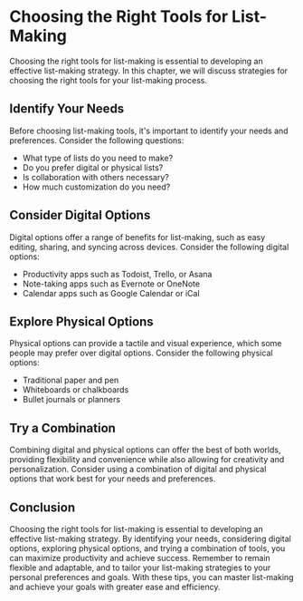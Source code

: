 Choosing the Right Tools for List-Making
======================================================================================

Choosing the right tools for list-making is essential to developing an effective list-making strategy. In this chapter, we will discuss strategies for choosing the right tools for your list-making process.

Identify Your Needs
-------------------

Before choosing list-making tools, it's important to identify your needs and preferences. Consider the following questions:

* What type of lists do you need to make?
* Do you prefer digital or physical lists?
* Is collaboration with others necessary?
* How much customization do you need?

Consider Digital Options
------------------------

Digital options offer a range of benefits for list-making, such as easy editing, sharing, and syncing across devices. Consider the following digital options:

* Productivity apps such as Todoist, Trello, or Asana
* Note-taking apps such as Evernote or OneNote
* Calendar apps such as Google Calendar or iCal

Explore Physical Options
------------------------

Physical options can provide a tactile and visual experience, which some people may prefer over digital options. Consider the following physical options:

* Traditional paper and pen
* Whiteboards or chalkboards
* Bullet journals or planners

Try a Combination
-----------------

Combining digital and physical options can offer the best of both worlds, providing flexibility and convenience while also allowing for creativity and personalization. Consider using a combination of digital and physical options that work best for your needs and preferences.

Conclusion
----------

Choosing the right tools for list-making is essential to developing an effective list-making strategy. By identifying your needs, considering digital options, exploring physical options, and trying a combination of tools, you can maximize productivity and achieve success. Remember to remain flexible and adaptable, and to tailor your list-making strategies to your personal preferences and goals. With these tips, you can master list-making and achieve your goals with greater ease and efficiency.



